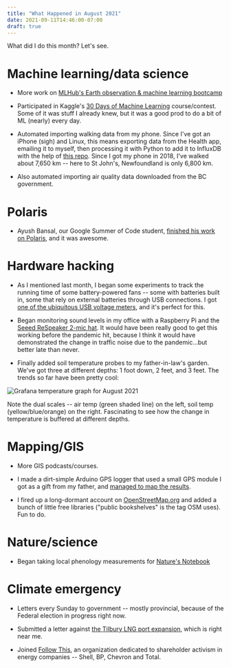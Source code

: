 ```yaml
---
title: "What Happened in August 2021"
date: 2021-09-11T14:46:00-07:00
draft: true
---
```


What did I do this month?  Let's see.

# Machine learning/data science

* More work on [MLHub's Earth observation & machine learning bootcamp][0]

* Participated in Kaggle's [30 Days of Machine Learning][3]
  course/contest.  Some of it was stuff I already knew, but it was a
  good prod to do a bit of ML (nearly) every day.

* Automated importing walking data from my phone.  Since I've got an
  iPhone (sigh) and Linux, this means exporting data from the Health
  app, emailing it to myself, then processing it with Python to add it
  to InfluxDB with the help of [this repo][4].  Since I got my phone
  in 2018, I've walked about 7,650 km -- here to St John's,
  Newfoundland is only 6,800 km.

* Also automated importing air quality data downloaded from the BC
  government.

# Polaris

* Ayush Bansal, our Google Summer of Code student, [finished his work
  on Polaris][7], and it was awesome.

# Hardware hacking

* As I mentioned last month, I began some experiments to track the
  running time of some battery-powered fans -- some with batteries
  built in, some that rely on external batteries through USB
  connections.  I got [one of the ubiquitous USB voltage meters][1],
  and it's perfect for this.

* Began monitoring sound levels in my office with a Raspberry Pi and
  the [Seeed ReSpeaker 2-mic hat][5].  It would have been really good
  to get this working before the pandemic hit, because I think it
  would have demonstrated the change in traffic noise due to the
  pandemic...but better late than never.

* Finally added soil temperature probes to my father-in-law's garden.
  We've got three at different depths:  1 foot down, 2 feet, and 3
  feet.  The trends so far have been pretty cool:

![Grafana temperature graph for August 2021][6]

  Note the dual scales -- air temp (green shaded line) on the left,
  soil temp (yellow/blue/orange) on the right. Fascinating to see how
  the change in temperature is buffered at different depths.

# Mapping/GIS

* More GIS podcasts/courses.

* I made a dirt-simple Arduino GPS logger that used a small GPS module
  I got as a gift from my father, and [managed to map the results][2].

* I fired up a long-dormant account on [OpenStreetMap.org][8] and
  added a bunch of little free libraries ("public bookshelves" is the
  tag OSM uses).  Fun to do.

# Nature/science

* Began taking local phenology measurements for [Nature's Notebook][9]

# Climate emergency

* Letters every Sunday to government -- mostly provincial, because of
  the Federal election in progress right now.

* Submitted a letter against [the Tilbury LNG port expansion][11],
  which is right near me.

* Joined [Follow This][10], an organization dedicated to shareholder
  activism in energy companies -- Shell, BP, Chevron and Total.

[0]: https://www.youtube.com/watch?v=yPCRzUNCQdo&list=PL3QzFgBMGnbRREwZWFPpaFN1WLXKUW6a7&index=8
[1]: https://www.aliexpress.com/item/4000511299292.html
[2]: https://va7unx.space/projects/victoria_road_trip/
[3]: https://www.kaggle.com/c/30-days-of-ml
[4]: https://github.com/twstokes/healthdata_influx
[5]: https://wiki.seeedstudio.com/ReSpeaker_2_Mics_Pi_HAT/
[6]: /2021_august-soil_temp-grafana.png
[7]: https://libre.space/2021/08/20/rich-analysis-reports-for-polaris/
[8]: https://openstreetmap.org
[9]: https://www.usanpn.org/natures_notebook
[10]: https://follow-this.org
[11]: https://www.stand.earth/stop-tilbury-lng-plant
